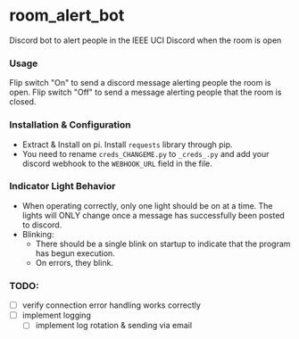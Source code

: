 # room_alert_bot
Discord bot to alert people in the IEEE UCI Discord when the room is open

### Usage
Flip switch "On" to send a discord message alerting people the room is open. Flip switch "Off" to send a message alerting people that the room is closed. 

### Installation & Configuration
* Extract & Install on pi. Install `requests` library through pip.
* You need to rename `creds_CHANGEME.py` to `_creds_.py` and add your discord webhook to the `WEBHOOK_URL` field in the file. 



### Indicator Light Behavior
* When operating correctly, only one light should be on at a time. The lights will ONLY change once a message has successfully been posted to discord.
* Blinking:
    * There should be a single blink on startup to indicate that the program has begun execution. 
    * On errors, they blink. 


### TODO:
* [ ] verify connection error handling works correctly
* [ ] implement logging
    * [ ] implement log rotation & sending via email
